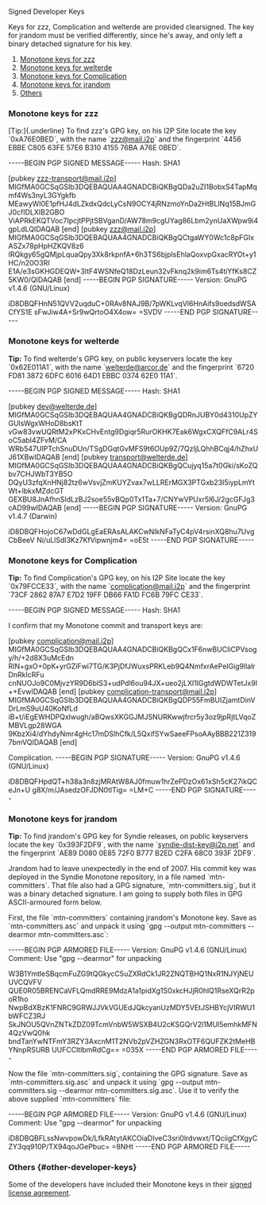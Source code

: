  Signed Developer
Keys 

Keys for zzz, Complication and welterde are provided clearsigned. The
key for jrandom must be verified differently, since he\'s away, and only
left a binary detached signature for his key.

1. [Monotone keys for zzz](#monotone-keys-for-zzz)
2. [Monotone keys for welterde](#monotone-keys-for-welterde)
3. [Monotone keys for Complication](#monotone-keys-for-complication)
4. [Monotone keys for jrandom](#monotone-keys-for-jrandom)
5. [Others](#other-developer-keys)

### Monotone keys for zzz

[Tip:]{.underline} To find zzz\'s GPG key, on his I2P Site locate the
key \`0xA76E0BED\`, with the name \`zzz@mail.i2p\` and the fingerprint
\`4456 EBBE C805 63FE 57E6 B310 4155 76BA A76E 0BED\`.

 -----BEGIN PGP SIGNED MESSAGE-----
 Hash: SHA1

 [pubkey zzz-transport@mail.i2p]
 MIGfMA0GCSqGSIb3DQEBAQUAA4GNADCBiQKBgQDa2uZI1BobxS4TapMqmf4Ws3nyL3GYgkfb
 MEawyWl0E1pfHJ4dLZkdxQdcLyCsN9OCY4jRNzmoYnDa2HtBLINq15BJmGJ0cfIDLXIB2GBO
 ViAPRkEKQTVoc7IpcjtPPjtSBVganD/AW78m9cgUYag86Lbm2ynUaXWpw9i4gpLdLQIDAQAB
 [end]
 [pubkey zzz@mail.i2p]
 MIGfMA0GCSqGSIb3DQEBAQUAA4GNADCBiQKBgQCtgaWY0Wc1c8pFGIxASZx78pHpHZKQV8z6
 IRQkgy65gQMjpLquaQpy3Xk8rkpnfA+6h3TS6bjplsEhlaQoxvpGxacRYOt+y1HC/n20O3RI
 E1A/e3sGKHGDEQW+3ItF4WSNfeQ18DzLeun32vFknq2k9im6Ts4tiYfKs8CZ5KW0/QIDAQAB
 [end]
 -----BEGIN PGP SIGNATURE-----
 Version: GnuPG v1.4.6 (GNU/Linux)

 iD8DBQFHnN51QVV2uqduC+0RAv8NAJ9B/7pWKLvqVI6HnAifs9oedsdWSACfYS1E
 sFwJiw4A+Sr9wQrtoO4X4ow=
 =SVDV
 -----END PGP SIGNATURE-----

### Monotone keys for welterde

**Tip:** To find welterde\'s GPG key, on public keyservers locate the
key \`0x62E011A1\`, with the name \`welterde@arcor.de\` and the
fingerprint \`6720 FD81 3872 6DFC 6016 64D1 EBBC 0374 62E0 11A1\`.

 -----BEGIN PGP SIGNED MESSAGE-----
 Hash: SHA1

 [pubkey dev@welterde.de]
 MIGfMA0GCSqGSIb3DQEBAQUAA4GNADCBiQKBgQDRnJUBY0d4310UpZYGUlsWgxWHoD8bsKtT
 vGw83vwUQRtM2xPKxCHvEntg9Dgiqr5RurOKHK7Eak6WgxCXQFfC9ALr4SoC5abI4ZFvM/CA
 WRb547UIPTchSnuDUn/TSgDGqtGvMFS9t6OUp9Z/7QzIjLQhhBCqj4/hZhxUJ61XBwIDAQAB
 [end]
 [pubkey transport@welterde.de]
 MIGfMA0GCSqGSIb3DQEBAQUAA4GNADCBiQKBgQCujyq15a7t0Gki/sKoZQbv7CHJWbT3YB5O
 DQyU3zfqXnHNj82tz6wVsvjZmKUYZvax7wLLRErMGX3PTGxb23I5iypLmYtWt+lbkxMZdcGT
 GEXBU8JnAfhnSIdLzBJ2soe55vBQp0Tx1Ta+7/CNYwVPUxr5l6J/2gcGFJg3cAD99wIDAQAB
 [end]
 -----BEGIN PGP SIGNATURE-----
 Version: GnuPG v1.4.7 (Darwin)

 iD8DBQFHojoC67wDdGLgEaERAsALAKCwNlkNFaTyC4pV4rsinXQ8hu7UvgCbBeeV
 Ni/uLlSdl3Kz7KfVipwnjm4=
 =oE5t
 -----END PGP SIGNATURE-----

### Monotone keys for Complication

**Tip:** To find Complication\'s GPG key, on his I2P Site locate the key
\`0x79FCCE33\`, with the name \`complication@mail.i2p\` and the
fingerprint \`73CF 2862 87A7 E7D2 19FF DB66 FA1D FC6B 79FC CE33\`.

 -----BEGIN PGP SIGNED MESSAGE-----
 Hash: SHA1

 I confirm that my Monotone commit and transport keys are:

 [pubkey complication@mail.i2p]
 MIGfMA0GCSqGSIb3DQEBAQUAA4GNADCBiQKBgQCx1F6nwBUCIiCPVsogy/h/+2d8X3uMcEdn
 RIN+gxO+0pK+yrGZiFwi7TG/K3PjDfJWuxsPRKLeb9Q4NmfxrAePelGig9llalrDnRkIcRFu
 cnNUOJo9C0MjvzYR9D6bIS3+udPdl6ou94JX+ueo2jLXI1lGgtdWDWTetJx9I++EvwIDAQAB
 [end]
 [pubkey complication-transport@mail.i2p]
 MIGfMA0GCSqGSIb3DQEBAQUAA4GNADCBiQKBgQDP55FmBUIZjamtDinVDrLmS9uU40KoNfLd
 iB+t/iEgEWHDPQxlwugh/aBQwsXKGGJMJSNURKwwjfrcr5y3oz9jpRjtLVqoZMBVLgp28WGA
 9KbzXi4/dYhdyNmr4gHc17mDSlhCfk/L5QxifSYwSaeeFPsoAAyBBB221Z3197bmVQIDAQAB
 [end]

 Complication.
 -----BEGIN PGP SIGNATURE-----
 Version: GnuPG v1.4.6 (GNU/Linux)

 iD8DBQFHpdQT+h38a3n8zjMRAtW8AJ0fmuw1hrZePDzOx61xSh5cK27ikQCeJn+U
 g8X/m/JAsedzOFJDN0tlTig=
 =LM+C
 -----END PGP SIGNATURE-----

### Monotone keys for jrandom

**Tip:** To find jrandom\'s GPG key for Syndie releases, on public
keyservers locate the key \`0x393F2DF9\`, with the name
\`syndie-dist-key@i2p.net\` and the fingerprint \`AE89 D080 0E85 72F0
B777 B2ED C2FA 68C0 393F 2DF9\`.

Jrandom had to leave unexpectedly in the end of 2007. His commit key was
deployed in the Syndie Monotone repository, in a file named
\`mtn-committers\`. That file also had a GPG signature,
\`mtn-committers.sig\`, but it was a binary detached signature. I am
going to supply both files in GPG ASCII-armoured form below.

First, the file \`mtn-committers\` containing jrandom\'s Monotone key.
Save as \`mtn-committers.asc\` and unpack it using \`gpg \--output
mtn-committers \--dearmor mtn-committers.asc\`:

 -----BEGIN PGP ARMORED FILE-----
 Version: GnuPG v1.4.6 (GNU/Linux)
 Comment: Use "gpg --dearmor" for unpacking

 W3B1YmtleSBqcmFuZG9tQGkycC5uZXRdCk1JR2ZNQTBHQ1NxR1NJYjNEUUVCQVFV
 QUE0R05BRENCaVFLQmdRRE9MdzA1a1pidXg1S0xkcHJjR0hlQ1RseXQrR2poR1ho
 NwpBdXBzK1FNRC9GRWJJVkVGUEdJQkcyanUzMDY5VEtJSHBYcjVIRWU1bWFCZ3RJ
 SkJNOU5QVnZNTkZDZ09TcmVnbW5WSXB4U2cKSGQrV2l1MUl5emhkMFN4QzVwQ0hk
 bndTanYwNTFmY3RZY3AxcnM1T2NVb2pVZHZGN3RxOTF6QUFZK2tMeHBYNnpRSURB
 UUFCCltlbmRdCg==
 =035X
 -----END PGP ARMORED FILE-----

Now the file \`mtn-committers.sig\`, containing the GPG signature. Save
as \`mtn-committers.sig.asc\` and unpack it using \`gpg \--output
mtn-committers.sig \--dearmor mtn-committers.sig.asc\`. Use it to verify
the above supplied \`mtn-committers\` file:

 -----BEGIN PGP ARMORED FILE-----
 Version: GnuPG v1.4.6 (GNU/Linux)
 Comment: Use "gpg --dearmor" for unpacking

 iD8DBQBFLssNwvpowDk/LfkRAtytAKCOiaDIveC3sri0lrdvwxt/TQciigCfXgyC
 ZY3qq910P/TX94qoJGePbuc=
 =8NHt
 -----END PGP ARMORED FILE-----

### Others {#other-developer-keys}

Some of the developers have included their Monotone keys in their
[signed license agreement]().


